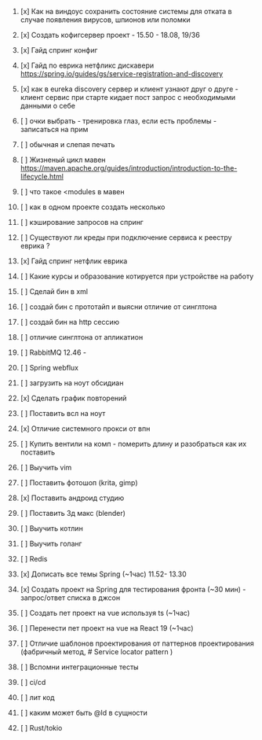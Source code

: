 1. [x] Как на виндоус сохранить состояние системы для отката в случае появления вирусов, шпионов или поломки
2. [x] Создать кофигсервер проект - 15.50 - 18.08,  19/36
3. [x] Гайд спринг конфиг 
4. [x] Гайд по еврика нетфликс дискавери https://spring.io/guides/gs/service-registration-and-discovery 
5. [x] как в eureka discovery  сервер и клиент узнают друг о друге - клиент сервис при старте кидает пост запрос с необходимыми данными о себе
6. [ ] очки выбрать - тренировка глаз, если есть проблемы -  записаться на прим
7. [ ] обычная и слепая печать 
8. [ ] Жизненый цикл мавен  https://maven.apache.org/guides/introduction/introduction-to-the-lifecycle.html
9. [ ] что такое <modules  в мавен 
10. [ ]  как в одном проекте создать несколько 
11. [ ] кэширование запросов на спринг 
12. [ ] Существуют ли креды при подключение сервиса к реестру еврика ?
13. [x] Гайд спринг нетфлик еврика
14. [ ] Какие курсы и образование котируется при устройстве на работу
15. [ ] Сделай бин в xml
16. [ ] создай бин с прототайп и выясни отличие от синглтона
17. [ ] создай бин на http сессию 
18. [ ] отличие синглтона от апликатион 
19. [ ] RabbitMQ 12.46 - 
20. [ ] Spring webflux
21. [ ] загрузить на ноут обсидиан
22. [x] Сделать график повторений 
23. [ ] Поставить всл на ноут
24. [x] Отличие системного прокси от впн 
25. [ ] Купить вентили на комп - померить длину и разобраться как их поставить 
26. [ ] Выучить vim
27. [ ] Поставить фотошоп (krita, gimp)
28. [x] Поставить андроид студию
29. [ ] Поставить 3д макс (blender)
30. [ ] Выучить котлин
31. [ ] Выучить голанг
32. [ ] Redis

33. [x] Дописать все темы Spring (~1час) 11.52- 13.30
34. [x] Создать проект на Spring для тестирования фронта (~30 мин) - запрос/ответ списка в джсон
35. [ ] Создать пет проект на vue используя ts (~1час)
36. [ ] Перенести  пет проект на vue на React 19 (~1час)
37. [ ] Отличие шаблонов проектирования от паттернов проектирования (фабричный метод, # Service locator pattern )
38. [ ] Вспомни интеграционные тесты 
39. [ ] ci/cd 
40. [ ] лит код
41. [ ] каким может быть @Id в сущности 
42. [ ] Rust/tokio

